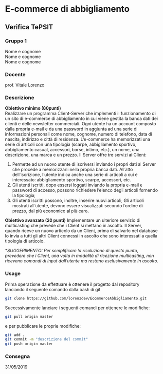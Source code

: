 # E-commerce di abbigliamento

## Verifica TePSIT

### Gruppo 1

Nome e cognome  
Nome e cognome  
Nome e cognome  

### Docente

prof. Vitale Lorenzo

### Descrizione
**Obiettivo minimo (80punti)**   
Realizzare un programma Client-Server che implementi il funzionamento di un sito di e-commerce
di abbigliamento in cui viene gestita la banca dati dei clienti e delle newsletter commerciali.
Ogni utente ha un account composto dalla propria e-mail e da una password in aggiunta ad una serie
di informazioni personali come nome, cognome, numero di telefono, data di nascita, indirizzo e
città di residenza.
L’e-commerce ha memorizzati una serie di articoli con una tipologia (scarpe, abbigliamento
sportivo, abbigliamento casual, accessori, borse, intimo, etc.), un nome, una descrizione, una marca
e un prezzo.
Il Server offre tre servizi ai Client:
1. Permette ad un nuovo utente di iscriversi inviando i propri dati al Server che procede a
memorizzarli nella propria banca dati. All’atto dell’iscrizione, l’utente indica anche una
serie di articoli a cui è interessato: abbigliamento sportivo, scarpe, accessori, etc.
2. Gli utenti iscritti, dopo essersi loggati inviando la propria e-mail e password di accesso,
possono richiedere l’elenco degli articoli fornendo la tipologia;
3. Gli utenti iscritti possono, inoltre, inserire nuovi articoli;
Gli articoli mostrati all’utente, devono essere visualizzati secondo l’ordine di prezzo, dal più
economico al più caro.

**Obiettivo avanzato (20 punti)** 
Implementare un ulteriore servizio di multicasting che prevede che i Client si mettano in ascolto.
Il Server, quando riceve un nuovo articolo da un Client, prima di salvarlo nel database lo invia a
tutti gli altri Client connessi in ascolto che sono interessati a quella tipologia di articolo.

**SUGGERIMENTO: Per semplificare la risoluzione di questo punto, prevedere che i Client, una volta in modalità
di ricezione multicasting, non ricevano comandi di input dall’utente ma restano esclusivamente in ascolto.*


### Usage

Prima operazione da effettuare è ottenere il progetto dal repository lanciando il seguente comando dalla bash di git
```bash
git clone https://github.com/lorenzdev/EcommerceAbbigliamento.git
```
Successivamente lanciare i seguenti comandi per ottenere le modifiche:

```bash
git pull origin master
```

e per pubblicare le proprie modifiche:

```bash
git add .
git commit -m "descrizione del commit"
git push origin master
```

### Consegna
31/05/2019